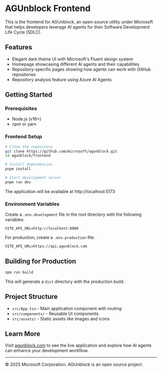 # AGUnblock Frontend

This is the frontend for AGUnblock, an open-source utility under Microsoft that helps developers leverage AI agents for their Software Development Life Cycle (SDLC).

## Features

- Elegant dark theme UI with Microsoft's Fluent design system
- Homepage showcasing different AI agents and their capabilities
- Repository-specific pages showing how agents can work with GitHub repositories
- Repository analysis feature using Azure AI Agents

## Getting Started

### Prerequisites

- Node.js (v16+)
- npm or yarn

### Frontend Setup

```bash
# Clone the repository
git clone https://github.com/microsoft/agunblock.git
cd agunblock/frontend

# Install dependencies
pnpm install

# Start development server
pnpm run dev
```

The application will be available at http://localhost:5173

### Environment Variables

Create a `.env.development` file in the root directory with the following variables:

```
VITE_API_URL=http://localhost:8000
```

For production, create a `.env.production` file:

```
VITE_API_URL=https://api.agunblock.com
```

## Building for Production

```bash
npm run build
```

This will generate a `dist` directory with the production build.

## Project Structure

- `src/App.tsx` - Main application component with routing
- `src/components/` - Reusable UI components
- `src/assets/` - Static assets like images and icons

## Learn More

Visit [agunblock.com](https://agunblock.com) to see the live application and explore how AI agents can enhance your development workflow.

---

© 2025 Microsoft Corporation. AGUnblock is an open source project.
